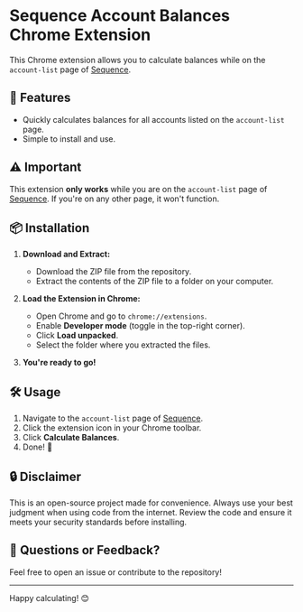 # Sequence Account Balances Chrome Extension

This Chrome extension allows you to calculate balances while on the `account-list` page of [Sequence](https://app.getsequence.io). 

## 🚀 Features
- Quickly calculates balances for all accounts listed on the `account-list` page.
- Simple to install and use.

## ⚠️ Important
This extension **only works** while you are on the `account-list` page of [Sequence](https://app.getsequence.io). If you're on any other page, it won't function.

## 📦 Installation

1. **Download and Extract:**
   - Download the ZIP file from the repository.
   - Extract the contents of the ZIP file to a folder on your computer.

2. **Load the Extension in Chrome:**
   - Open Chrome and go to `chrome://extensions`.
   - Enable **Developer mode** (toggle in the top-right corner).
   - Click **Load unpacked**.
   - Select the folder where you extracted the files.

3. **You're ready to go!**

## 🛠️ Usage
1. Navigate to the `account-list` page of [Sequence](https://app.getsequence.io).
2. Click the extension icon in your Chrome toolbar.
3. Click **Calculate Balances**.
4. Done! 🎉

## 🔒 Disclaimer
This is an open-source project made for convenience. Always use your best judgment when using code from the internet. Review the code and ensure it meets your security standards before installing.

## 📧 Questions or Feedback?
Feel free to open an issue or contribute to the repository!

---

Happy calculating! 😊

